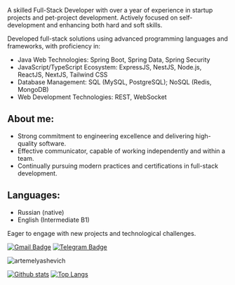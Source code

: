 A skilled Full-Stack Developer with over a year of experience in startup projects and pet-project development. Actively focused on self-development and enhancing both hard and soft skills.

Developed full-stack solutions using advanced programming languages and frameworks, with proficiency in: 
- Java Web Technologies: Spring Boot, Spring Data, Spring Security
- JavaScript/TypeScript Ecosystem: ExpressJS, NestJS, Node.js, ReactJS, NextJS, Tailwind CSS
- Database Management: SQL (MySQL, PostgreSQL); NoSQL (Redis, MongoDB)
- Web Development Technologies: REST, WebSocket

## About me: 
- Strong commitment to engineering excellence and delivering high-quality software.
- Effective communicator, capable of working independently and within a team.
- Continually pursuing modern practices and certifications in full-stack development.

## Languages:
- Russian (native)
- English (Intermediate B1)

Eager to engage with new projects and technological challenges.

[![Gmail Badge](https://img.shields.io/badge/-elyashevich.artem06@gmail.com-c14438?style=flat&logo=Gmail&logoColor=white&link=mailto:elyashevich.artem06@gmail.com)](mailto:elyashevich.artem06@gmail.com)
[![Telegram Badge](https://img.shields.io/badge/-artem_elyashevich-blue?style=social&logo=telegram&link=https://t.me/artem_elyashevich)](https://t.me/artem_elyashevich) <p align='left'>

<p align=left> <img src=https://komarev.com/ghpvc/?username=artemelyashevich alt=artemelyashevich /> </p>

[![Github stats](https://github-readme-stats.vercel.app/api?username=artemelyashevich&show_icons=true&include_all_commits=true)](https://github.com/artemelyashevich/github-readme-stats)
[![Top Langs](https://github-readme-stats.vercel.app/api/top-langs/?username=artemelyashevich&layout=compact)](https://github.com/artemelyashevich/github-readme-stats)
